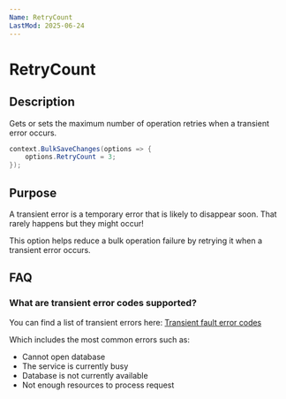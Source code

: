 ```yaml
---
Name: RetryCount
LastMod: 2025-06-24
---
```


# RetryCount

## Description

Gets or sets the maximum number of operation retries when a transient error occurs.

```csharp
context.BulkSaveChanges(options => {
	options.RetryCount = 3;
});
```

## Purpose
A transient error is a temporary error that is likely to disappear soon. That rarely happens but they might occur!

This option helps reduce a bulk operation failure by retrying it when a transient error occurs.

## FAQ

### What are transient error codes supported?
You can find a list of transient errors here: [Transient fault error codes](https://docs.microsoft.com/en-us/azure/sql-database/sql-database-develop-error-messages#transient-fault-error-codes)

Which includes the most common errors such as:
- Cannot open database
- The service is currently busy
- Database is not currently available
- Not enough resources to process request
